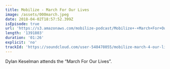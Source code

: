 ```yaml
---
title: Mobilize - March For Our Lives
image: /assets/000march.jpeg
date: 2018-04-02T18:57:52.399Z
isEpisode: true
url: 'https://s3.amazonaws.com/mobilize-podcast/Mobilize+-+March+For+Our+Lives'
length: '1391803'
duration: '01:26'
explicit: 'no'
trackId: 'https://soundcloud.com/user-548478055/mobilize-march-4-our-lives'
---
```

Dylan Keselman attends the “March For Our Lives”.


